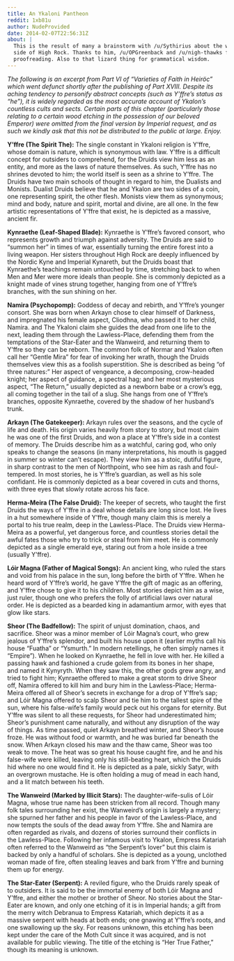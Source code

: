 ```yaml
---
title: An Ykaloni Pantheon
reddit: 1xb81u
author: NudeProvided
date: 2014-02-07T22:56:31Z
about: |
  This is the result of many a brainstorm with /u/Sythirius about the weirder
  side of High Rock. Thanks to him, /u/OPGreenback and /u/nigh-thawks for
  proofreading. Also to that lizard thing for grammatical wisdom.
---
```


*The following is an excerpt from Part VI of “Varieties of Faith in Heiröc”*
*which went defunct shortly after the publishing of Part XVIII. Despite its*
*aching tendency to personify abstract concepts (such as Y’ffre’s status as*
*“he”), it is widely regarded as the most accurate account of Ykalon’s*
*countless cults and sects. Certain parts of this chapter (particularly those*
*relating to a certain wood etching in the possession of our beloved Emperor)*
*were omitted from the final version by Imperial request, and as such we kindly*
*ask that this not be distributed to the public at large. Enjoy.*

**Y’ffre (The Spirit The):** The single constant in Ykaloni religion is Y’ffre,
whose domain is nature, which is synonymous with law. Y’ffre is a difficult
concept for outsiders to comprehend, for the Druids view him less as an entity,
and more as the laws of nature themselves. As such, Y’ffre has no shrines
devoted to him; the world itself is seen as a shrine to Y’ffre. The Druids have
two main schools of thought in regard to him, the Dualists and Monists. Dualist
Druids believe that he and Ykalon are two sides of a coin, one representing
spirit, the other flesh. Monists view them as synonymous; mind and body, nature
and spirit, mortal and divine, are all one. In the few artistic representations
of Y’ffre that exist, he is depicted as a massive, ancient fir.

**Kynraethe (Leaf-Shaped Blade):** Kynraethe is Y’ffre’s favored consort, who
represents growth and triumph against adversity. The Druids are said to “summon
her” in times of war, essentially turning the entire forest into a living
weapon. Her sisters throughout High Rock are deeply influenced by the Nordic
Kyne and Imperial Kynareth, but the Druids boast that Kynraethe’s teachings
remain untouched by time, stretching back to when Men and Mer were more ideals
than people. She is commonly depicted as a knight made of vines strung together,
hanging from one of Y’ffre’s branches, with the sun shining on her.

**Namira (Psychopomp):** Goddess of decay and rebirth, and Y’ffre’s younger
consort. She was born when Arkayn chose to clear himself of Darkness, and
impregnated his female aspect, Cliodhna, who passed it to her child, Namira. and
The Ykaloni claim she guides the dead from one life to the next, leading them
through the Lawless-Place, defending them from the temptations of the Star-Eater
and the Wanweird, and returning them to Y’ffre so they can be reborn. The common
folk of Normar and Ykalon often call her “Gentle Mira” for fear of invoking her
wrath, though the Druids themselves view this as a foolish superstition. She is
described as being “of three natures:” Her aspect of vengeance, a decomposing,
crow-headed knight; her aspect of guidance, a spectral hag; and her most
mysterious aspect, “The Return,” usually depicted as a newborn babe or a crow’s
egg, all coming together in the tail of a slug. She hangs from one of Y’ffre’s
branches, opposite Kynraethe, covered by the shadow of her husband’s trunk.

**Arkayn (The Gatekeeper):** Arkayn rules over the seasons, and the cycle of
life and death. His origin varies heavily from story to story, but most claim he
was one of the first Druids, and won a place at Y’ffre’s side in a contest of
memory. The Druids describe him as a watchful, caring god, who only speaks to
change the seasons (in many interpretations, his mouth is gagged in summer so
winter can’t escape). They view him as a stoic, dutiful figure, in sharp
contrast to the men of Northpoint, who see him as rash and foul-tempered. In
most stories, he is Y’ffre’s guardian, as well as his sole confidant. He is
commonly depicted as a bear covered in cuts and thorns, with three eyes that
slowly rotate across his face.

**Herma-Meira (The False Druid):** The keeper of secrets, who taught the first
Druids the ways of Y’ffre in a deal whose details are long since lost. He lives
in a hut somewhere inside of Y’ffre, though many claim this is merely a portal
to his true realm, deep in the Lawless-Place. The Druids view Herma-Meira as a
powerful, yet dangerous force, and countless stories detail the awful fates
those who try to trick or steal from him meet. He is commonly depicted as a
single emerald eye, staring out from a hole inside a tree (usually Y’ffre).

**Lóir Magna (Father of Magical Songs):** An ancient king, who ruled the stars
and void from his palace in the sun, long before the birth of Y’ffre. When he
heard word of Y’ffre’s world, he gave Y’ffre the gift of magic as an offering,
and Y’ffre chose to give it to his children. Most stories depict him as a wise,
just ruler, though one who prefers the folly of artificial laws over natural
order. He is depicted as a bearded king in adamantium armor, with eyes that glow
like stars.

**Sheor (The Badfellow):** The spirit of unjust domination, chaos, and
sacrifice. Sheor was a minor member of Lóir Magna’s court, who grew jealous of
Y’ffre’s splendor, and built his house upon it (earlier myths call his house
“Fuatha” or “Ysmurth.” In modern retellings, he often simply names it “Empire”).
When he looked on Kynraethe, he fell in love with her. He killed a passing hawk
and fashioned a crude golem from its bones in her shape, and named it Kynyryth.
When they saw this, the other gods grew angry, and tried to fight him; Kynraethe
offered to make a great storm to drive Sheor off, Namira offered to kill him and
bury him in the Lawless-Place; Herma-Meira offered all of Sheor’s secrets in
exchange for a drop of Y’ffre’s sap; and Lóir Magna offered to scalp Sheor and
tie him to the tallest spire of the sun, where his false-wife’s family would
peck out his organs for eternity. But Y’ffre was silent to all these requests,
for Sheor had underestimated him; Sheor’s punishment came naturally, and without
any disruption of the way of things. As time passed, quiet Arkayn breathed
winter, and Sheor’s house froze. He was without food or warmth, and he was
buried far beneath the snow. When Arkayn closed his maw and the thaw came, Sheor
was too weak to move. The heat was so great his house caught fire, and he and
his false-wife were killed, leaving only his still-beating heart, which the
Druids hid where no one would find it. He is depicted as a pale, sickly Satyr,
with an overgrown mustache. He is often holding a mug of mead in each hand, and
a lit match between his teeth.

**The Wanweird (Marked by Illicit Stars):** The daughter-wife-sulis of Lóir
Magna, whose true name has been stricken from all record. Though many folk tales
surrounding her exist, the Wanweird’s origin is largely a mystery; she spurned
her father and his people in favor of the Lawless-Place, and now tempts the
souls of the dead away from Y’ffre. She and Namira are often regarded as rivals,
and dozens of stories surround their conflicts in the Lawless-Place. Following
her infamous visit to Ykalon, Empress Katariah often referred to the Wanweird as
“the Serpent’s lover” but this claim is backed by only a handful of scholars.
She is depicted as a young, unclothed woman made of fire, often stealing leaves
and bark from Y’ffre and burning them up for energy.

**The Star-Eater (Serpent):** A reviled figure, who the Druids rarely speak of
to outsiders. It is said to be the immortal enemy of both Lóir Magna and Y’ffre,
and either the mother or brother of Sheor. No stories about the Star-Eater are
known, and only one etching of it is in Imperial hands; a gift from the merry
witch Debranua to Empress Katariah, which depicts it as a massive serpent with
heads at both ends; one gnawing at Y’ffre’s roots, and one swallowing up the
sky. For reasons unknown, this etching has been kept under the care of the Moth
Cult since it was acquired, and is not available for public viewing. The title
of the etching is “Her True Father,” though its meaning is unknown.
